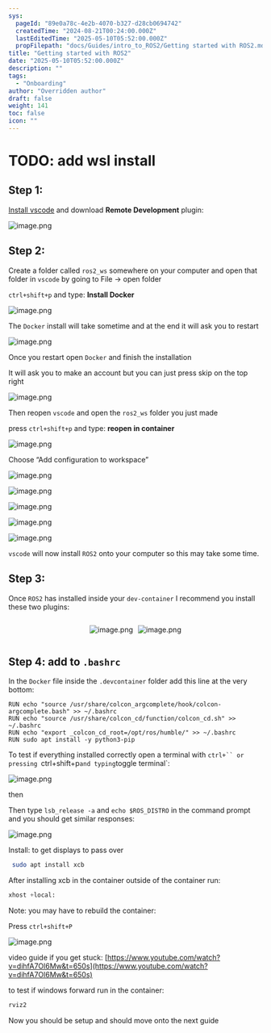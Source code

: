 ```yaml
---
sys:
  pageId: "89e0a78c-4e2b-4070-b327-d28cb0694742"
  createdTime: "2024-08-21T00:24:00.000Z"
  lastEditedTime: "2025-05-10T05:52:00.000Z"
  propFilepath: "docs/Guides/intro_to_ROS2/Getting started with ROS2.md"
title: "Getting started with ROS2"
date: "2025-05-10T05:52:00.000Z"
description: ""
tags:
  - "Onboarding"
author: "Overridden author"
draft: false
weight: 141
toc: false
icon: ""
---
```


# TODO: add wsl install

## Step 1:

[Install vscode](https://code.visualstudio.com/download) and download **Remote Development** plugin:

![image.png](https://prod-files-secure.s3.us-west-2.amazonaws.com/d518164a-d88e-44d1-a4ee-3adb3bd8bce0/efb52993-1881-4a40-b95e-6f020334f022/image.png?X-Amz-Algorithm=AWS4-HMAC-SHA256&X-Amz-Content-Sha256=UNSIGNED-PAYLOAD&X-Amz-Credential=ASIAZI2LB466TPVON6DL%2F20250703%2Fus-west-2%2Fs3%2Faws4_request&X-Amz-Date=20250703T034513Z&X-Amz-Expires=3600&X-Amz-Security-Token=IQoJb3JpZ2luX2VjEAMaCXVzLXdlc3QtMiJHMEUCIQD9tox2dOtly3ZfG6sUzHLrSj8MqhBCFyiX2T6%2BW77AOgIgGT%2BXbzhgEfjOhY3v1RtyQR4yNY0EWyHUdyI9dQ0ZFu4qiAQI%2FP%2F%2F%2F%2F%2F%2F%2F%2F%2F%2FARAAGgw2Mzc0MjMxODM4MDUiDB4gROPuoqLJsWLFxSrcA0mmFRnRXWekeBnf3ffmsrgfzvnmSUBkR3rPRrU5oaqIYd%2Bl%2F9CNUlicGM6PacyFS4uTqt67Och3qpuO514FzjinnW8Jiqn%2BGq%2Bo4SAYfQhQm788wWTjDbAoy9bopmBR%2FNstTFjbd4%2BM5B6FzdowEgRbSUPxkyK%2FLfaIw3cVD5QJzuGF3Xi8EBq2qkYAOvCd49WCv%2BqEVYc4BIE4PApi9IDPeZrOr1TN6YLcMbdTRUk9Bm8luTQbC2neW58K0GoCOmmsQl4Il%2FQMduRGNL%2BxQtBSlCRMFHWlNExs0k0AOL4PDUfcHUwbU8Cpg3Dqk2EV0dgT1%2Bj%2FcTPnoc2tSIiKGW1igIlvDbudPsvn8il67bTjfGb%2BsvCwEbhUAVaeTHe%2F0KCP0PuQLpQ3deKLYhB3ZjPY8A5ae4SOEEk1JzRqdWABYcu0Osxd2dnEry%2F5ROXAEyYC6kiByle8F0BveSwTamuTLq1rDG70%2Far0IZ1eUf3%2BXDkOSxJev71rLYMgEDrrFlXsCFyJ2qF03j0NQyo0G9r%2BHQbQTIOzHDR9umrU4J3FVb6aQBhg6Rz4pbJY5ZZbMzVq%2BU2LtwePs2nG0th3IxQ9etDRCTkk6cazQcuVwk%2BYDG1f6SsiBfJCuHQWMOnbl8MGOqUBJW%2BcNAEOEAOh%2Fcn8bxYyTLNUQ6%2BCTSOlBpTOLfztainQ3dawYbUX4zo5yk54dZAcMuireBoTW9o40Lbo5CAo%2FFMpAuApxZrfzNm706K6Vlgp5vWOFuDEd0TdsXMqZ5Xtr1NvefqyEACtUleo1r21wEwqSb1cGf5DBZIDcPMN3z6M4U%2BucnF%2BewDy1bcrT0dVpGyTHZRtRE2ZJBeg8%2BfSbjztxEgF&X-Amz-Signature=c9aa58310a3e5f1ef90222b5c02599955d630aa5465dd833958b3fc5088bafaf&X-Amz-SignedHeaders=host&x-amz-checksum-mode=ENABLED&x-id=GetObject)

## Step 2:

Create a folder called `ros2_ws` somewhere on your computer and open that folder in `vscode` by going to File → open folder 

`ctrl+shift+p` and type: **Install Docker**

![image.png](https://prod-files-secure.s3.us-west-2.amazonaws.com/d518164a-d88e-44d1-a4ee-3adb3bd8bce0/2269dc0e-1cd5-47ff-bceb-c04ad9b2eab0/image.png?X-Amz-Algorithm=AWS4-HMAC-SHA256&X-Amz-Content-Sha256=UNSIGNED-PAYLOAD&X-Amz-Credential=ASIAZI2LB466TPVON6DL%2F20250703%2Fus-west-2%2Fs3%2Faws4_request&X-Amz-Date=20250703T034513Z&X-Amz-Expires=3600&X-Amz-Security-Token=IQoJb3JpZ2luX2VjEAMaCXVzLXdlc3QtMiJHMEUCIQD9tox2dOtly3ZfG6sUzHLrSj8MqhBCFyiX2T6%2BW77AOgIgGT%2BXbzhgEfjOhY3v1RtyQR4yNY0EWyHUdyI9dQ0ZFu4qiAQI%2FP%2F%2F%2F%2F%2F%2F%2F%2F%2F%2FARAAGgw2Mzc0MjMxODM4MDUiDB4gROPuoqLJsWLFxSrcA0mmFRnRXWekeBnf3ffmsrgfzvnmSUBkR3rPRrU5oaqIYd%2Bl%2F9CNUlicGM6PacyFS4uTqt67Och3qpuO514FzjinnW8Jiqn%2BGq%2Bo4SAYfQhQm788wWTjDbAoy9bopmBR%2FNstTFjbd4%2BM5B6FzdowEgRbSUPxkyK%2FLfaIw3cVD5QJzuGF3Xi8EBq2qkYAOvCd49WCv%2BqEVYc4BIE4PApi9IDPeZrOr1TN6YLcMbdTRUk9Bm8luTQbC2neW58K0GoCOmmsQl4Il%2FQMduRGNL%2BxQtBSlCRMFHWlNExs0k0AOL4PDUfcHUwbU8Cpg3Dqk2EV0dgT1%2Bj%2FcTPnoc2tSIiKGW1igIlvDbudPsvn8il67bTjfGb%2BsvCwEbhUAVaeTHe%2F0KCP0PuQLpQ3deKLYhB3ZjPY8A5ae4SOEEk1JzRqdWABYcu0Osxd2dnEry%2F5ROXAEyYC6kiByle8F0BveSwTamuTLq1rDG70%2Far0IZ1eUf3%2BXDkOSxJev71rLYMgEDrrFlXsCFyJ2qF03j0NQyo0G9r%2BHQbQTIOzHDR9umrU4J3FVb6aQBhg6Rz4pbJY5ZZbMzVq%2BU2LtwePs2nG0th3IxQ9etDRCTkk6cazQcuVwk%2BYDG1f6SsiBfJCuHQWMOnbl8MGOqUBJW%2BcNAEOEAOh%2Fcn8bxYyTLNUQ6%2BCTSOlBpTOLfztainQ3dawYbUX4zo5yk54dZAcMuireBoTW9o40Lbo5CAo%2FFMpAuApxZrfzNm706K6Vlgp5vWOFuDEd0TdsXMqZ5Xtr1NvefqyEACtUleo1r21wEwqSb1cGf5DBZIDcPMN3z6M4U%2BucnF%2BewDy1bcrT0dVpGyTHZRtRE2ZJBeg8%2BfSbjztxEgF&X-Amz-Signature=f187b53307bd7524b74a8ae81e5a8530b337b4aa2a089b5b8f87ab96abd4b054&X-Amz-SignedHeaders=host&x-amz-checksum-mode=ENABLED&x-id=GetObject)

The `Docker` install will take sometime and at the end it will ask you to restart

![image.png](https://prod-files-secure.s3.us-west-2.amazonaws.com/d518164a-d88e-44d1-a4ee-3adb3bd8bce0/ed233f78-be33-4b1f-b89c-9c346c0e961e/image.png?X-Amz-Algorithm=AWS4-HMAC-SHA256&X-Amz-Content-Sha256=UNSIGNED-PAYLOAD&X-Amz-Credential=ASIAZI2LB466TPVON6DL%2F20250703%2Fus-west-2%2Fs3%2Faws4_request&X-Amz-Date=20250703T034513Z&X-Amz-Expires=3600&X-Amz-Security-Token=IQoJb3JpZ2luX2VjEAMaCXVzLXdlc3QtMiJHMEUCIQD9tox2dOtly3ZfG6sUzHLrSj8MqhBCFyiX2T6%2BW77AOgIgGT%2BXbzhgEfjOhY3v1RtyQR4yNY0EWyHUdyI9dQ0ZFu4qiAQI%2FP%2F%2F%2F%2F%2F%2F%2F%2F%2F%2FARAAGgw2Mzc0MjMxODM4MDUiDB4gROPuoqLJsWLFxSrcA0mmFRnRXWekeBnf3ffmsrgfzvnmSUBkR3rPRrU5oaqIYd%2Bl%2F9CNUlicGM6PacyFS4uTqt67Och3qpuO514FzjinnW8Jiqn%2BGq%2Bo4SAYfQhQm788wWTjDbAoy9bopmBR%2FNstTFjbd4%2BM5B6FzdowEgRbSUPxkyK%2FLfaIw3cVD5QJzuGF3Xi8EBq2qkYAOvCd49WCv%2BqEVYc4BIE4PApi9IDPeZrOr1TN6YLcMbdTRUk9Bm8luTQbC2neW58K0GoCOmmsQl4Il%2FQMduRGNL%2BxQtBSlCRMFHWlNExs0k0AOL4PDUfcHUwbU8Cpg3Dqk2EV0dgT1%2Bj%2FcTPnoc2tSIiKGW1igIlvDbudPsvn8il67bTjfGb%2BsvCwEbhUAVaeTHe%2F0KCP0PuQLpQ3deKLYhB3ZjPY8A5ae4SOEEk1JzRqdWABYcu0Osxd2dnEry%2F5ROXAEyYC6kiByle8F0BveSwTamuTLq1rDG70%2Far0IZ1eUf3%2BXDkOSxJev71rLYMgEDrrFlXsCFyJ2qF03j0NQyo0G9r%2BHQbQTIOzHDR9umrU4J3FVb6aQBhg6Rz4pbJY5ZZbMzVq%2BU2LtwePs2nG0th3IxQ9etDRCTkk6cazQcuVwk%2BYDG1f6SsiBfJCuHQWMOnbl8MGOqUBJW%2BcNAEOEAOh%2Fcn8bxYyTLNUQ6%2BCTSOlBpTOLfztainQ3dawYbUX4zo5yk54dZAcMuireBoTW9o40Lbo5CAo%2FFMpAuApxZrfzNm706K6Vlgp5vWOFuDEd0TdsXMqZ5Xtr1NvefqyEACtUleo1r21wEwqSb1cGf5DBZIDcPMN3z6M4U%2BucnF%2BewDy1bcrT0dVpGyTHZRtRE2ZJBeg8%2BfSbjztxEgF&X-Amz-Signature=2fb15acd5e09fafb6c587192ff2162ad514e011db34fbf7dbd348d18d9e0fbef&X-Amz-SignedHeaders=host&x-amz-checksum-mode=ENABLED&x-id=GetObject)

Once you restart open `Docker` and finish the installation

It will ask you to make an account but you can just press skip on the top right

![image.png](https://prod-files-secure.s3.us-west-2.amazonaws.com/d518164a-d88e-44d1-a4ee-3adb3bd8bce0/21010ad9-1659-4fd9-9f59-9932a09b2a3d/image.png?X-Amz-Algorithm=AWS4-HMAC-SHA256&X-Amz-Content-Sha256=UNSIGNED-PAYLOAD&X-Amz-Credential=ASIAZI2LB466TPVON6DL%2F20250703%2Fus-west-2%2Fs3%2Faws4_request&X-Amz-Date=20250703T034513Z&X-Amz-Expires=3600&X-Amz-Security-Token=IQoJb3JpZ2luX2VjEAMaCXVzLXdlc3QtMiJHMEUCIQD9tox2dOtly3ZfG6sUzHLrSj8MqhBCFyiX2T6%2BW77AOgIgGT%2BXbzhgEfjOhY3v1RtyQR4yNY0EWyHUdyI9dQ0ZFu4qiAQI%2FP%2F%2F%2F%2F%2F%2F%2F%2F%2F%2FARAAGgw2Mzc0MjMxODM4MDUiDB4gROPuoqLJsWLFxSrcA0mmFRnRXWekeBnf3ffmsrgfzvnmSUBkR3rPRrU5oaqIYd%2Bl%2F9CNUlicGM6PacyFS4uTqt67Och3qpuO514FzjinnW8Jiqn%2BGq%2Bo4SAYfQhQm788wWTjDbAoy9bopmBR%2FNstTFjbd4%2BM5B6FzdowEgRbSUPxkyK%2FLfaIw3cVD5QJzuGF3Xi8EBq2qkYAOvCd49WCv%2BqEVYc4BIE4PApi9IDPeZrOr1TN6YLcMbdTRUk9Bm8luTQbC2neW58K0GoCOmmsQl4Il%2FQMduRGNL%2BxQtBSlCRMFHWlNExs0k0AOL4PDUfcHUwbU8Cpg3Dqk2EV0dgT1%2Bj%2FcTPnoc2tSIiKGW1igIlvDbudPsvn8il67bTjfGb%2BsvCwEbhUAVaeTHe%2F0KCP0PuQLpQ3deKLYhB3ZjPY8A5ae4SOEEk1JzRqdWABYcu0Osxd2dnEry%2F5ROXAEyYC6kiByle8F0BveSwTamuTLq1rDG70%2Far0IZ1eUf3%2BXDkOSxJev71rLYMgEDrrFlXsCFyJ2qF03j0NQyo0G9r%2BHQbQTIOzHDR9umrU4J3FVb6aQBhg6Rz4pbJY5ZZbMzVq%2BU2LtwePs2nG0th3IxQ9etDRCTkk6cazQcuVwk%2BYDG1f6SsiBfJCuHQWMOnbl8MGOqUBJW%2BcNAEOEAOh%2Fcn8bxYyTLNUQ6%2BCTSOlBpTOLfztainQ3dawYbUX4zo5yk54dZAcMuireBoTW9o40Lbo5CAo%2FFMpAuApxZrfzNm706K6Vlgp5vWOFuDEd0TdsXMqZ5Xtr1NvefqyEACtUleo1r21wEwqSb1cGf5DBZIDcPMN3z6M4U%2BucnF%2BewDy1bcrT0dVpGyTHZRtRE2ZJBeg8%2BfSbjztxEgF&X-Amz-Signature=03ccc731069912a4ef957195c4e99f868d1fccd72192edd2124cb7b0182aeeb7&X-Amz-SignedHeaders=host&x-amz-checksum-mode=ENABLED&x-id=GetObject)

Then reopen `vscode` and open the `ros2_ws` folder you just made

press `ctrl+shift+p` and type: **reopen in container**

![image.png](https://prod-files-secure.s3.us-west-2.amazonaws.com/d518164a-d88e-44d1-a4ee-3adb3bd8bce0/4e93b8c2-41ad-488c-8095-c74205196118/image.png?X-Amz-Algorithm=AWS4-HMAC-SHA256&X-Amz-Content-Sha256=UNSIGNED-PAYLOAD&X-Amz-Credential=ASIAZI2LB466TPVON6DL%2F20250703%2Fus-west-2%2Fs3%2Faws4_request&X-Amz-Date=20250703T034513Z&X-Amz-Expires=3600&X-Amz-Security-Token=IQoJb3JpZ2luX2VjEAMaCXVzLXdlc3QtMiJHMEUCIQD9tox2dOtly3ZfG6sUzHLrSj8MqhBCFyiX2T6%2BW77AOgIgGT%2BXbzhgEfjOhY3v1RtyQR4yNY0EWyHUdyI9dQ0ZFu4qiAQI%2FP%2F%2F%2F%2F%2F%2F%2F%2F%2F%2FARAAGgw2Mzc0MjMxODM4MDUiDB4gROPuoqLJsWLFxSrcA0mmFRnRXWekeBnf3ffmsrgfzvnmSUBkR3rPRrU5oaqIYd%2Bl%2F9CNUlicGM6PacyFS4uTqt67Och3qpuO514FzjinnW8Jiqn%2BGq%2Bo4SAYfQhQm788wWTjDbAoy9bopmBR%2FNstTFjbd4%2BM5B6FzdowEgRbSUPxkyK%2FLfaIw3cVD5QJzuGF3Xi8EBq2qkYAOvCd49WCv%2BqEVYc4BIE4PApi9IDPeZrOr1TN6YLcMbdTRUk9Bm8luTQbC2neW58K0GoCOmmsQl4Il%2FQMduRGNL%2BxQtBSlCRMFHWlNExs0k0AOL4PDUfcHUwbU8Cpg3Dqk2EV0dgT1%2Bj%2FcTPnoc2tSIiKGW1igIlvDbudPsvn8il67bTjfGb%2BsvCwEbhUAVaeTHe%2F0KCP0PuQLpQ3deKLYhB3ZjPY8A5ae4SOEEk1JzRqdWABYcu0Osxd2dnEry%2F5ROXAEyYC6kiByle8F0BveSwTamuTLq1rDG70%2Far0IZ1eUf3%2BXDkOSxJev71rLYMgEDrrFlXsCFyJ2qF03j0NQyo0G9r%2BHQbQTIOzHDR9umrU4J3FVb6aQBhg6Rz4pbJY5ZZbMzVq%2BU2LtwePs2nG0th3IxQ9etDRCTkk6cazQcuVwk%2BYDG1f6SsiBfJCuHQWMOnbl8MGOqUBJW%2BcNAEOEAOh%2Fcn8bxYyTLNUQ6%2BCTSOlBpTOLfztainQ3dawYbUX4zo5yk54dZAcMuireBoTW9o40Lbo5CAo%2FFMpAuApxZrfzNm706K6Vlgp5vWOFuDEd0TdsXMqZ5Xtr1NvefqyEACtUleo1r21wEwqSb1cGf5DBZIDcPMN3z6M4U%2BucnF%2BewDy1bcrT0dVpGyTHZRtRE2ZJBeg8%2BfSbjztxEgF&X-Amz-Signature=5cbadeb95a65463f60e4bcac649abfa22f307ae8e11e605bfd2716a7f77f407c&X-Amz-SignedHeaders=host&x-amz-checksum-mode=ENABLED&x-id=GetObject)

Choose “Add configuration to workspace”

![image.png](https://prod-files-secure.s3.us-west-2.amazonaws.com/d518164a-d88e-44d1-a4ee-3adb3bd8bce0/9560b282-5060-4989-ba37-97e7b2c22476/image.png?X-Amz-Algorithm=AWS4-HMAC-SHA256&X-Amz-Content-Sha256=UNSIGNED-PAYLOAD&X-Amz-Credential=ASIAZI2LB466TPVON6DL%2F20250703%2Fus-west-2%2Fs3%2Faws4_request&X-Amz-Date=20250703T034513Z&X-Amz-Expires=3600&X-Amz-Security-Token=IQoJb3JpZ2luX2VjEAMaCXVzLXdlc3QtMiJHMEUCIQD9tox2dOtly3ZfG6sUzHLrSj8MqhBCFyiX2T6%2BW77AOgIgGT%2BXbzhgEfjOhY3v1RtyQR4yNY0EWyHUdyI9dQ0ZFu4qiAQI%2FP%2F%2F%2F%2F%2F%2F%2F%2F%2F%2FARAAGgw2Mzc0MjMxODM4MDUiDB4gROPuoqLJsWLFxSrcA0mmFRnRXWekeBnf3ffmsrgfzvnmSUBkR3rPRrU5oaqIYd%2Bl%2F9CNUlicGM6PacyFS4uTqt67Och3qpuO514FzjinnW8Jiqn%2BGq%2Bo4SAYfQhQm788wWTjDbAoy9bopmBR%2FNstTFjbd4%2BM5B6FzdowEgRbSUPxkyK%2FLfaIw3cVD5QJzuGF3Xi8EBq2qkYAOvCd49WCv%2BqEVYc4BIE4PApi9IDPeZrOr1TN6YLcMbdTRUk9Bm8luTQbC2neW58K0GoCOmmsQl4Il%2FQMduRGNL%2BxQtBSlCRMFHWlNExs0k0AOL4PDUfcHUwbU8Cpg3Dqk2EV0dgT1%2Bj%2FcTPnoc2tSIiKGW1igIlvDbudPsvn8il67bTjfGb%2BsvCwEbhUAVaeTHe%2F0KCP0PuQLpQ3deKLYhB3ZjPY8A5ae4SOEEk1JzRqdWABYcu0Osxd2dnEry%2F5ROXAEyYC6kiByle8F0BveSwTamuTLq1rDG70%2Far0IZ1eUf3%2BXDkOSxJev71rLYMgEDrrFlXsCFyJ2qF03j0NQyo0G9r%2BHQbQTIOzHDR9umrU4J3FVb6aQBhg6Rz4pbJY5ZZbMzVq%2BU2LtwePs2nG0th3IxQ9etDRCTkk6cazQcuVwk%2BYDG1f6SsiBfJCuHQWMOnbl8MGOqUBJW%2BcNAEOEAOh%2Fcn8bxYyTLNUQ6%2BCTSOlBpTOLfztainQ3dawYbUX4zo5yk54dZAcMuireBoTW9o40Lbo5CAo%2FFMpAuApxZrfzNm706K6Vlgp5vWOFuDEd0TdsXMqZ5Xtr1NvefqyEACtUleo1r21wEwqSb1cGf5DBZIDcPMN3z6M4U%2BucnF%2BewDy1bcrT0dVpGyTHZRtRE2ZJBeg8%2BfSbjztxEgF&X-Amz-Signature=7fc43389eca0c66143b66eeb9976d968ca65bebbf48c5bca0237b866b5b40a97&X-Amz-SignedHeaders=host&x-amz-checksum-mode=ENABLED&x-id=GetObject)

![image.png](https://prod-files-secure.s3.us-west-2.amazonaws.com/d518164a-d88e-44d1-a4ee-3adb3bd8bce0/2ee63f81-886b-48e8-a553-dc6e5eac99e4/image.png?X-Amz-Algorithm=AWS4-HMAC-SHA256&X-Amz-Content-Sha256=UNSIGNED-PAYLOAD&X-Amz-Credential=ASIAZI2LB466TPVON6DL%2F20250703%2Fus-west-2%2Fs3%2Faws4_request&X-Amz-Date=20250703T034513Z&X-Amz-Expires=3600&X-Amz-Security-Token=IQoJb3JpZ2luX2VjEAMaCXVzLXdlc3QtMiJHMEUCIQD9tox2dOtly3ZfG6sUzHLrSj8MqhBCFyiX2T6%2BW77AOgIgGT%2BXbzhgEfjOhY3v1RtyQR4yNY0EWyHUdyI9dQ0ZFu4qiAQI%2FP%2F%2F%2F%2F%2F%2F%2F%2F%2F%2FARAAGgw2Mzc0MjMxODM4MDUiDB4gROPuoqLJsWLFxSrcA0mmFRnRXWekeBnf3ffmsrgfzvnmSUBkR3rPRrU5oaqIYd%2Bl%2F9CNUlicGM6PacyFS4uTqt67Och3qpuO514FzjinnW8Jiqn%2BGq%2Bo4SAYfQhQm788wWTjDbAoy9bopmBR%2FNstTFjbd4%2BM5B6FzdowEgRbSUPxkyK%2FLfaIw3cVD5QJzuGF3Xi8EBq2qkYAOvCd49WCv%2BqEVYc4BIE4PApi9IDPeZrOr1TN6YLcMbdTRUk9Bm8luTQbC2neW58K0GoCOmmsQl4Il%2FQMduRGNL%2BxQtBSlCRMFHWlNExs0k0AOL4PDUfcHUwbU8Cpg3Dqk2EV0dgT1%2Bj%2FcTPnoc2tSIiKGW1igIlvDbudPsvn8il67bTjfGb%2BsvCwEbhUAVaeTHe%2F0KCP0PuQLpQ3deKLYhB3ZjPY8A5ae4SOEEk1JzRqdWABYcu0Osxd2dnEry%2F5ROXAEyYC6kiByle8F0BveSwTamuTLq1rDG70%2Far0IZ1eUf3%2BXDkOSxJev71rLYMgEDrrFlXsCFyJ2qF03j0NQyo0G9r%2BHQbQTIOzHDR9umrU4J3FVb6aQBhg6Rz4pbJY5ZZbMzVq%2BU2LtwePs2nG0th3IxQ9etDRCTkk6cazQcuVwk%2BYDG1f6SsiBfJCuHQWMOnbl8MGOqUBJW%2BcNAEOEAOh%2Fcn8bxYyTLNUQ6%2BCTSOlBpTOLfztainQ3dawYbUX4zo5yk54dZAcMuireBoTW9o40Lbo5CAo%2FFMpAuApxZrfzNm706K6Vlgp5vWOFuDEd0TdsXMqZ5Xtr1NvefqyEACtUleo1r21wEwqSb1cGf5DBZIDcPMN3z6M4U%2BucnF%2BewDy1bcrT0dVpGyTHZRtRE2ZJBeg8%2BfSbjztxEgF&X-Amz-Signature=16e7121eef8269baa89ee28661a20eb41431c50eda9eac30072770cd7877290d&X-Amz-SignedHeaders=host&x-amz-checksum-mode=ENABLED&x-id=GetObject)

![image.png](https://prod-files-secure.s3.us-west-2.amazonaws.com/d518164a-d88e-44d1-a4ee-3adb3bd8bce0/ae1580b2-b048-407e-aed9-b584224a7a04/image.png?X-Amz-Algorithm=AWS4-HMAC-SHA256&X-Amz-Content-Sha256=UNSIGNED-PAYLOAD&X-Amz-Credential=ASIAZI2LB466TPVON6DL%2F20250703%2Fus-west-2%2Fs3%2Faws4_request&X-Amz-Date=20250703T034513Z&X-Amz-Expires=3600&X-Amz-Security-Token=IQoJb3JpZ2luX2VjEAMaCXVzLXdlc3QtMiJHMEUCIQD9tox2dOtly3ZfG6sUzHLrSj8MqhBCFyiX2T6%2BW77AOgIgGT%2BXbzhgEfjOhY3v1RtyQR4yNY0EWyHUdyI9dQ0ZFu4qiAQI%2FP%2F%2F%2F%2F%2F%2F%2F%2F%2F%2FARAAGgw2Mzc0MjMxODM4MDUiDB4gROPuoqLJsWLFxSrcA0mmFRnRXWekeBnf3ffmsrgfzvnmSUBkR3rPRrU5oaqIYd%2Bl%2F9CNUlicGM6PacyFS4uTqt67Och3qpuO514FzjinnW8Jiqn%2BGq%2Bo4SAYfQhQm788wWTjDbAoy9bopmBR%2FNstTFjbd4%2BM5B6FzdowEgRbSUPxkyK%2FLfaIw3cVD5QJzuGF3Xi8EBq2qkYAOvCd49WCv%2BqEVYc4BIE4PApi9IDPeZrOr1TN6YLcMbdTRUk9Bm8luTQbC2neW58K0GoCOmmsQl4Il%2FQMduRGNL%2BxQtBSlCRMFHWlNExs0k0AOL4PDUfcHUwbU8Cpg3Dqk2EV0dgT1%2Bj%2FcTPnoc2tSIiKGW1igIlvDbudPsvn8il67bTjfGb%2BsvCwEbhUAVaeTHe%2F0KCP0PuQLpQ3deKLYhB3ZjPY8A5ae4SOEEk1JzRqdWABYcu0Osxd2dnEry%2F5ROXAEyYC6kiByle8F0BveSwTamuTLq1rDG70%2Far0IZ1eUf3%2BXDkOSxJev71rLYMgEDrrFlXsCFyJ2qF03j0NQyo0G9r%2BHQbQTIOzHDR9umrU4J3FVb6aQBhg6Rz4pbJY5ZZbMzVq%2BU2LtwePs2nG0th3IxQ9etDRCTkk6cazQcuVwk%2BYDG1f6SsiBfJCuHQWMOnbl8MGOqUBJW%2BcNAEOEAOh%2Fcn8bxYyTLNUQ6%2BCTSOlBpTOLfztainQ3dawYbUX4zo5yk54dZAcMuireBoTW9o40Lbo5CAo%2FFMpAuApxZrfzNm706K6Vlgp5vWOFuDEd0TdsXMqZ5Xtr1NvefqyEACtUleo1r21wEwqSb1cGf5DBZIDcPMN3z6M4U%2BucnF%2BewDy1bcrT0dVpGyTHZRtRE2ZJBeg8%2BfSbjztxEgF&X-Amz-Signature=3bdd3c14ef7def782e31ed507668fb62b56f2233c8f184f7d2912b5f60a370b9&X-Amz-SignedHeaders=host&x-amz-checksum-mode=ENABLED&x-id=GetObject)

![image.png](https://prod-files-secure.s3.us-west-2.amazonaws.com/d518164a-d88e-44d1-a4ee-3adb3bd8bce0/53255b28-f75e-430f-b9e3-c0ac8577e42b/image.png?X-Amz-Algorithm=AWS4-HMAC-SHA256&X-Amz-Content-Sha256=UNSIGNED-PAYLOAD&X-Amz-Credential=ASIAZI2LB466TPVON6DL%2F20250703%2Fus-west-2%2Fs3%2Faws4_request&X-Amz-Date=20250703T034513Z&X-Amz-Expires=3600&X-Amz-Security-Token=IQoJb3JpZ2luX2VjEAMaCXVzLXdlc3QtMiJHMEUCIQD9tox2dOtly3ZfG6sUzHLrSj8MqhBCFyiX2T6%2BW77AOgIgGT%2BXbzhgEfjOhY3v1RtyQR4yNY0EWyHUdyI9dQ0ZFu4qiAQI%2FP%2F%2F%2F%2F%2F%2F%2F%2F%2F%2FARAAGgw2Mzc0MjMxODM4MDUiDB4gROPuoqLJsWLFxSrcA0mmFRnRXWekeBnf3ffmsrgfzvnmSUBkR3rPRrU5oaqIYd%2Bl%2F9CNUlicGM6PacyFS4uTqt67Och3qpuO514FzjinnW8Jiqn%2BGq%2Bo4SAYfQhQm788wWTjDbAoy9bopmBR%2FNstTFjbd4%2BM5B6FzdowEgRbSUPxkyK%2FLfaIw3cVD5QJzuGF3Xi8EBq2qkYAOvCd49WCv%2BqEVYc4BIE4PApi9IDPeZrOr1TN6YLcMbdTRUk9Bm8luTQbC2neW58K0GoCOmmsQl4Il%2FQMduRGNL%2BxQtBSlCRMFHWlNExs0k0AOL4PDUfcHUwbU8Cpg3Dqk2EV0dgT1%2Bj%2FcTPnoc2tSIiKGW1igIlvDbudPsvn8il67bTjfGb%2BsvCwEbhUAVaeTHe%2F0KCP0PuQLpQ3deKLYhB3ZjPY8A5ae4SOEEk1JzRqdWABYcu0Osxd2dnEry%2F5ROXAEyYC6kiByle8F0BveSwTamuTLq1rDG70%2Far0IZ1eUf3%2BXDkOSxJev71rLYMgEDrrFlXsCFyJ2qF03j0NQyo0G9r%2BHQbQTIOzHDR9umrU4J3FVb6aQBhg6Rz4pbJY5ZZbMzVq%2BU2LtwePs2nG0th3IxQ9etDRCTkk6cazQcuVwk%2BYDG1f6SsiBfJCuHQWMOnbl8MGOqUBJW%2BcNAEOEAOh%2Fcn8bxYyTLNUQ6%2BCTSOlBpTOLfztainQ3dawYbUX4zo5yk54dZAcMuireBoTW9o40Lbo5CAo%2FFMpAuApxZrfzNm706K6Vlgp5vWOFuDEd0TdsXMqZ5Xtr1NvefqyEACtUleo1r21wEwqSb1cGf5DBZIDcPMN3z6M4U%2BucnF%2BewDy1bcrT0dVpGyTHZRtRE2ZJBeg8%2BfSbjztxEgF&X-Amz-Signature=f7d4791d427ce094dc70b12c1238318024a25f830561ac27a7a1016cb9e1f635&X-Amz-SignedHeaders=host&x-amz-checksum-mode=ENABLED&x-id=GetObject)

![image.png](https://prod-files-secure.s3.us-west-2.amazonaws.com/d518164a-d88e-44d1-a4ee-3adb3bd8bce0/7c562767-5af9-4ffb-97d1-327bcdf4ee00/image.png?X-Amz-Algorithm=AWS4-HMAC-SHA256&X-Amz-Content-Sha256=UNSIGNED-PAYLOAD&X-Amz-Credential=ASIAZI2LB466TPVON6DL%2F20250703%2Fus-west-2%2Fs3%2Faws4_request&X-Amz-Date=20250703T034513Z&X-Amz-Expires=3600&X-Amz-Security-Token=IQoJb3JpZ2luX2VjEAMaCXVzLXdlc3QtMiJHMEUCIQD9tox2dOtly3ZfG6sUzHLrSj8MqhBCFyiX2T6%2BW77AOgIgGT%2BXbzhgEfjOhY3v1RtyQR4yNY0EWyHUdyI9dQ0ZFu4qiAQI%2FP%2F%2F%2F%2F%2F%2F%2F%2F%2F%2FARAAGgw2Mzc0MjMxODM4MDUiDB4gROPuoqLJsWLFxSrcA0mmFRnRXWekeBnf3ffmsrgfzvnmSUBkR3rPRrU5oaqIYd%2Bl%2F9CNUlicGM6PacyFS4uTqt67Och3qpuO514FzjinnW8Jiqn%2BGq%2Bo4SAYfQhQm788wWTjDbAoy9bopmBR%2FNstTFjbd4%2BM5B6FzdowEgRbSUPxkyK%2FLfaIw3cVD5QJzuGF3Xi8EBq2qkYAOvCd49WCv%2BqEVYc4BIE4PApi9IDPeZrOr1TN6YLcMbdTRUk9Bm8luTQbC2neW58K0GoCOmmsQl4Il%2FQMduRGNL%2BxQtBSlCRMFHWlNExs0k0AOL4PDUfcHUwbU8Cpg3Dqk2EV0dgT1%2Bj%2FcTPnoc2tSIiKGW1igIlvDbudPsvn8il67bTjfGb%2BsvCwEbhUAVaeTHe%2F0KCP0PuQLpQ3deKLYhB3ZjPY8A5ae4SOEEk1JzRqdWABYcu0Osxd2dnEry%2F5ROXAEyYC6kiByle8F0BveSwTamuTLq1rDG70%2Far0IZ1eUf3%2BXDkOSxJev71rLYMgEDrrFlXsCFyJ2qF03j0NQyo0G9r%2BHQbQTIOzHDR9umrU4J3FVb6aQBhg6Rz4pbJY5ZZbMzVq%2BU2LtwePs2nG0th3IxQ9etDRCTkk6cazQcuVwk%2BYDG1f6SsiBfJCuHQWMOnbl8MGOqUBJW%2BcNAEOEAOh%2Fcn8bxYyTLNUQ6%2BCTSOlBpTOLfztainQ3dawYbUX4zo5yk54dZAcMuireBoTW9o40Lbo5CAo%2FFMpAuApxZrfzNm706K6Vlgp5vWOFuDEd0TdsXMqZ5Xtr1NvefqyEACtUleo1r21wEwqSb1cGf5DBZIDcPMN3z6M4U%2BucnF%2BewDy1bcrT0dVpGyTHZRtRE2ZJBeg8%2BfSbjztxEgF&X-Amz-Signature=3b5a68a159392e119b739c5610c21ef20a4a97f321727fdec66c05fac3a3195e&X-Amz-SignedHeaders=host&x-amz-checksum-mode=ENABLED&x-id=GetObject)

`vscode` will now install `ROS2` onto your computer so this may take some time.

## Step 3:

Once `ROS2` has installed inside your `dev-container` I recommend you install these two plugins:

<div style="display: flex;flex-direction: row; column-gap:10px; max-width: 630px;justify-content: center;">
<div>

![image.png](https://prod-files-secure.s3.us-west-2.amazonaws.com/d518164a-d88e-44d1-a4ee-3adb3bd8bce0/3fc3d550-5a54-4ba1-ba6b-faa01cdb7369/image.png?X-Amz-Algorithm=AWS4-HMAC-SHA256&X-Amz-Content-Sha256=UNSIGNED-PAYLOAD&X-Amz-Credential=ASIAZI2LB466Z7BMRMRA%2F20250703%2Fus-west-2%2Fs3%2Faws4_request&X-Amz-Date=20250703T034518Z&X-Amz-Expires=3600&X-Amz-Security-Token=IQoJb3JpZ2luX2VjEAMaCXVzLXdlc3QtMiJHMEUCIQDLTKjT85mNdyHkliUQIyWks0Pk0do14c2Qut%2FkzmR1PgIgQqEeWG0uTJYkOxIe4j5km4tFDpCZjuDWnRPrJPUqgKoqiAQI%2FP%2F%2F%2F%2F%2F%2F%2F%2F%2F%2FARAAGgw2Mzc0MjMxODM4MDUiDI02N8DNvM83%2B9xfJircA2IWYg%2BEUV6pmanb885RRD%2Bcd%2FVLOD4N4ILrDbclkPnssznxX4fczE5w7t9nyiJfBxZigvXocpUJR9JD4c2wE2ztBDawISm3ZDc0EUa73z1PwsG5X8Gb9z4BxIhq%2FmVM%2BBQOnoDJjAJYcB0u18dpwHTSx7xe6y%2Bs2cSb6ZkMqsnMALYtBy4jBExDY7FeMKYINZZaMJiO7GNxRssqjoNeF43RQx2hzXtHbtkPXBb47ct625RpAmdnFDaE33yzwpjkh5mUAb7HRAMdAwcAhJ5bfCsoeCkKdwOGvLpVkWYoLAVHwJYgSg5%2BYL89Ko39uwS%2FofuSyr6ZFHFNNOhQwoypT0f3bwKQOlMCqsqibeymaaHZYvZj5QZ15CInoQ0%2BXI45Ky9KzTb1P%2B5iV0g1BAn5dLtC3t3M0nB%2B%2BU52d0AbGdno8y8KQjzkTXJFmG2PVENVcYx%2FY3G%2Fy5FQDH2ryXHdLM3TdIyxXUfl0ZGN7hBYjpwASXFpz7XA3NqLY19OObVlOhbT7rwlFjnQ4b4U0lEUhyCR1xJeE3j1KQDByDGFn6hlTGjVOKyDQWfQWxnhcCNlJPmTo06jqJfaSwthhl3ajGBjG%2BDpqtdA9dPEkv242%2BFt8VE23qJDduLs7kWdMPzal8MGOqUBS2q5cr8ckExYTyHRMLLQ90B7lmshtjLdVCBQS%2BqYbWyfCymtRgUmGfPaoZEKJuAQuiGWljdtBsGjua7T3dIhDk3YrTN98PtalLn1ovCIFnCeFdGNOmLAM%2FKwXdDxg1X5f28JPDjnQI4GTXvi1v9t%2FxYQpkzNsYGxfn7SrMHG20aPtINQhG6UflRRCofPwGKV1I7Y0vkcN1plDs2oV7l9Tj1J06dn&X-Amz-Signature=a10aaf6b62b11f6ff6f09b2d2a5b7bab85286d2a7b32af3f4f9003ae799d3f99&X-Amz-SignedHeaders=host&x-amz-checksum-mode=ENABLED&x-id=GetObject)

</div>
<div>

![image.png](https://prod-files-secure.s3.us-west-2.amazonaws.com/d518164a-d88e-44d1-a4ee-3adb3bd8bce0/d994cc66-13c2-4093-a5a3-f84cf4601a82/image.png?X-Amz-Algorithm=AWS4-HMAC-SHA256&X-Amz-Content-Sha256=UNSIGNED-PAYLOAD&X-Amz-Credential=ASIAZI2LB466XYKTESUK%2F20250703%2Fus-west-2%2Fs3%2Faws4_request&X-Amz-Date=20250703T034519Z&X-Amz-Expires=3600&X-Amz-Security-Token=IQoJb3JpZ2luX2VjEAMaCXVzLXdlc3QtMiJHMEUCIQC%2B29RuL15CY4x2x%2BnGu37xifr43mjLN58vqzar63OJ4wIgQXXTBWFBjxjtJi6Fl2j4wTC%2FAybOpgZOihSXYJ5dNMoqiAQI%2FP%2F%2F%2F%2F%2F%2F%2F%2F%2F%2FARAAGgw2Mzc0MjMxODM4MDUiDNG0IVx8vqtYqfzbTyrcA8LK2m%2FHyoPgnIViFxrGBCaqoiiETZQw0C6STIZe7xP7mMtsD9s82o3D17fsEVPrkNsLxPfbAt5SY5vaWky3%2FAJ5MmqYb3TRRxu995AnUOxlITRKS135a15dDRovqhT8wOa8MJOdtuxs8emSwUr9DfwyakIPIqrMfjK7aFhjaLxQrIbI0FEf1a9kFnODOuO1M6p%2F3KiG2%2F4jlBD1MMW7PtXjObIwxi6qVPiQ50HbK3e2jXhCIKL436P%2FFAx9KvnHnr0PSe1jO%2BfDti2e7TGaAcTVOwRofcgCoK7yggyAUD4fXRQl9JxX1HZjsg1M715f7ke1yhsBUIU0HiXjIBpKdpyfh%2B0%2BRF7pnrPHj9nIrxjoJBKafDtcD9tgMXM%2BLSHS3D1z4tvh9Lr4aymlglkp5KogGFy3a%2FyGQgvr2KKyxXMhcBuhKkFLw1EOOWfzi0nhxbNpN9U5fPzt8ca3HiJ1i%2Bjno8Da52RoSSf4XlrQp0iXmYo4F8zz91FaSWw1ERy46ogO0XgJNo7WV7%2FSGDT3PgCDTKwk81zRN%2B28v%2B6QYe%2FXG3bqJRv6l70a2Ff7gvC%2BDJ2VjIdaGPjPqzOeuyYuDKgLKncYiy9LHPNJ%2Bl5ltQ1DpUzwTUE1jZ9w3aEbMIfbl8MGOqUBxBZqy6BfzJ4veNAL%2Fggx7QwViC6yCf%2Fzpg1045U6JUC0wOcV9HlDFYvI17Tjt83ah1tEh3fTex%2F%2BuHFSrXrD7K1n0cX6mmUNPfoSG58NooIVs%2Bay5BskJXAC6sTuDnCBxf%2FC6c1A1PhP4P4BbqXcfEpC9oYtgTxAW%2FxdhPmXalz3SzvVHqkwgX%2BMWd%2BoehEIg2XX6a7pkXlRLS8W%2B7sVcBbTrETo&X-Amz-Signature=62f58c7da40fd05de2891ac128ffd8e9f5316e1bdca1d8cc9d9af55af385b494&X-Amz-SignedHeaders=host&x-amz-checksum-mode=ENABLED&x-id=GetObject)

</div>
</div>

## Step 4: add to `.bashrc`

In the `Docker` file inside the `.devcontainer` folder add this line at the very bottom: 

```docker
RUN echo "source /usr/share/colcon_argcomplete/hook/colcon-argcomplete.bash" >> ~/.bashrc
RUN echo "source /usr/share/colcon_cd/function/colcon_cd.sh" >> ~/.bashrc
RUN echo "export _colcon_cd_root=/opt/ros/humble/" >> ~/.bashrc
RUN sudo apt install -y python3-pip 
```

To test if everything installed correctly open a terminal with `ctrl+`` or pressing `ctrl+shift+p` and typing `toggle terminal`:

![image.png](https://prod-files-secure.s3.us-west-2.amazonaws.com/d518164a-d88e-44d1-a4ee-3adb3bd8bce0/6a4943d8-b04e-4c02-9a58-775f3384d1a5/image.png?X-Amz-Algorithm=AWS4-HMAC-SHA256&X-Amz-Content-Sha256=UNSIGNED-PAYLOAD&X-Amz-Credential=ASIAZI2LB466TPVON6DL%2F20250703%2Fus-west-2%2Fs3%2Faws4_request&X-Amz-Date=20250703T034513Z&X-Amz-Expires=3600&X-Amz-Security-Token=IQoJb3JpZ2luX2VjEAMaCXVzLXdlc3QtMiJHMEUCIQD9tox2dOtly3ZfG6sUzHLrSj8MqhBCFyiX2T6%2BW77AOgIgGT%2BXbzhgEfjOhY3v1RtyQR4yNY0EWyHUdyI9dQ0ZFu4qiAQI%2FP%2F%2F%2F%2F%2F%2F%2F%2F%2F%2FARAAGgw2Mzc0MjMxODM4MDUiDB4gROPuoqLJsWLFxSrcA0mmFRnRXWekeBnf3ffmsrgfzvnmSUBkR3rPRrU5oaqIYd%2Bl%2F9CNUlicGM6PacyFS4uTqt67Och3qpuO514FzjinnW8Jiqn%2BGq%2Bo4SAYfQhQm788wWTjDbAoy9bopmBR%2FNstTFjbd4%2BM5B6FzdowEgRbSUPxkyK%2FLfaIw3cVD5QJzuGF3Xi8EBq2qkYAOvCd49WCv%2BqEVYc4BIE4PApi9IDPeZrOr1TN6YLcMbdTRUk9Bm8luTQbC2neW58K0GoCOmmsQl4Il%2FQMduRGNL%2BxQtBSlCRMFHWlNExs0k0AOL4PDUfcHUwbU8Cpg3Dqk2EV0dgT1%2Bj%2FcTPnoc2tSIiKGW1igIlvDbudPsvn8il67bTjfGb%2BsvCwEbhUAVaeTHe%2F0KCP0PuQLpQ3deKLYhB3ZjPY8A5ae4SOEEk1JzRqdWABYcu0Osxd2dnEry%2F5ROXAEyYC6kiByle8F0BveSwTamuTLq1rDG70%2Far0IZ1eUf3%2BXDkOSxJev71rLYMgEDrrFlXsCFyJ2qF03j0NQyo0G9r%2BHQbQTIOzHDR9umrU4J3FVb6aQBhg6Rz4pbJY5ZZbMzVq%2BU2LtwePs2nG0th3IxQ9etDRCTkk6cazQcuVwk%2BYDG1f6SsiBfJCuHQWMOnbl8MGOqUBJW%2BcNAEOEAOh%2Fcn8bxYyTLNUQ6%2BCTSOlBpTOLfztainQ3dawYbUX4zo5yk54dZAcMuireBoTW9o40Lbo5CAo%2FFMpAuApxZrfzNm706K6Vlgp5vWOFuDEd0TdsXMqZ5Xtr1NvefqyEACtUleo1r21wEwqSb1cGf5DBZIDcPMN3z6M4U%2BucnF%2BewDy1bcrT0dVpGyTHZRtRE2ZJBeg8%2BfSbjztxEgF&X-Amz-Signature=5a7c2124eb9eecb62b218ca3c757f9207226bd66af18504d4e54910d69aa0012&X-Amz-SignedHeaders=host&x-amz-checksum-mode=ENABLED&x-id=GetObject)

then 

Then type `lsb_release -a` and `echo $ROS_DISTRO` in the command prompt and you should get similar responses:

![image.png](https://prod-files-secure.s3.us-west-2.amazonaws.com/d518164a-d88e-44d1-a4ee-3adb3bd8bce0/3e635dec-a805-4e85-8b9e-d000e5b71a4e/image.png?X-Amz-Algorithm=AWS4-HMAC-SHA256&X-Amz-Content-Sha256=UNSIGNED-PAYLOAD&X-Amz-Credential=ASIAZI2LB466TPVON6DL%2F20250703%2Fus-west-2%2Fs3%2Faws4_request&X-Amz-Date=20250703T034513Z&X-Amz-Expires=3600&X-Amz-Security-Token=IQoJb3JpZ2luX2VjEAMaCXVzLXdlc3QtMiJHMEUCIQD9tox2dOtly3ZfG6sUzHLrSj8MqhBCFyiX2T6%2BW77AOgIgGT%2BXbzhgEfjOhY3v1RtyQR4yNY0EWyHUdyI9dQ0ZFu4qiAQI%2FP%2F%2F%2F%2F%2F%2F%2F%2F%2F%2FARAAGgw2Mzc0MjMxODM4MDUiDB4gROPuoqLJsWLFxSrcA0mmFRnRXWekeBnf3ffmsrgfzvnmSUBkR3rPRrU5oaqIYd%2Bl%2F9CNUlicGM6PacyFS4uTqt67Och3qpuO514FzjinnW8Jiqn%2BGq%2Bo4SAYfQhQm788wWTjDbAoy9bopmBR%2FNstTFjbd4%2BM5B6FzdowEgRbSUPxkyK%2FLfaIw3cVD5QJzuGF3Xi8EBq2qkYAOvCd49WCv%2BqEVYc4BIE4PApi9IDPeZrOr1TN6YLcMbdTRUk9Bm8luTQbC2neW58K0GoCOmmsQl4Il%2FQMduRGNL%2BxQtBSlCRMFHWlNExs0k0AOL4PDUfcHUwbU8Cpg3Dqk2EV0dgT1%2Bj%2FcTPnoc2tSIiKGW1igIlvDbudPsvn8il67bTjfGb%2BsvCwEbhUAVaeTHe%2F0KCP0PuQLpQ3deKLYhB3ZjPY8A5ae4SOEEk1JzRqdWABYcu0Osxd2dnEry%2F5ROXAEyYC6kiByle8F0BveSwTamuTLq1rDG70%2Far0IZ1eUf3%2BXDkOSxJev71rLYMgEDrrFlXsCFyJ2qF03j0NQyo0G9r%2BHQbQTIOzHDR9umrU4J3FVb6aQBhg6Rz4pbJY5ZZbMzVq%2BU2LtwePs2nG0th3IxQ9etDRCTkk6cazQcuVwk%2BYDG1f6SsiBfJCuHQWMOnbl8MGOqUBJW%2BcNAEOEAOh%2Fcn8bxYyTLNUQ6%2BCTSOlBpTOLfztainQ3dawYbUX4zo5yk54dZAcMuireBoTW9o40Lbo5CAo%2FFMpAuApxZrfzNm706K6Vlgp5vWOFuDEd0TdsXMqZ5Xtr1NvefqyEACtUleo1r21wEwqSb1cGf5DBZIDcPMN3z6M4U%2BucnF%2BewDy1bcrT0dVpGyTHZRtRE2ZJBeg8%2BfSbjztxEgF&X-Amz-Signature=23329c87cca7f56d2de6d626dfbd11493b7727c53d31d5c943bf1cf7ec0c0512&X-Amz-SignedHeaders=host&x-amz-checksum-mode=ENABLED&x-id=GetObject)

Install:  to get displays to pass over

```bash
 sudo apt install xcb
```

After installing xcb in the container outside of the container run:

```python
xhost +local:
```

Note: you may have to rebuild the container:

Press `ctrl+shift+P`

![image.png](https://prod-files-secure.s3.us-west-2.amazonaws.com/d518164a-d88e-44d1-a4ee-3adb3bd8bce0/6c2be660-2618-4c38-9c26-53554f7a0b7b/image.png?X-Amz-Algorithm=AWS4-HMAC-SHA256&X-Amz-Content-Sha256=UNSIGNED-PAYLOAD&X-Amz-Credential=ASIAZI2LB466TPVON6DL%2F20250703%2Fus-west-2%2Fs3%2Faws4_request&X-Amz-Date=20250703T034513Z&X-Amz-Expires=3600&X-Amz-Security-Token=IQoJb3JpZ2luX2VjEAMaCXVzLXdlc3QtMiJHMEUCIQD9tox2dOtly3ZfG6sUzHLrSj8MqhBCFyiX2T6%2BW77AOgIgGT%2BXbzhgEfjOhY3v1RtyQR4yNY0EWyHUdyI9dQ0ZFu4qiAQI%2FP%2F%2F%2F%2F%2F%2F%2F%2F%2F%2FARAAGgw2Mzc0MjMxODM4MDUiDB4gROPuoqLJsWLFxSrcA0mmFRnRXWekeBnf3ffmsrgfzvnmSUBkR3rPRrU5oaqIYd%2Bl%2F9CNUlicGM6PacyFS4uTqt67Och3qpuO514FzjinnW8Jiqn%2BGq%2Bo4SAYfQhQm788wWTjDbAoy9bopmBR%2FNstTFjbd4%2BM5B6FzdowEgRbSUPxkyK%2FLfaIw3cVD5QJzuGF3Xi8EBq2qkYAOvCd49WCv%2BqEVYc4BIE4PApi9IDPeZrOr1TN6YLcMbdTRUk9Bm8luTQbC2neW58K0GoCOmmsQl4Il%2FQMduRGNL%2BxQtBSlCRMFHWlNExs0k0AOL4PDUfcHUwbU8Cpg3Dqk2EV0dgT1%2Bj%2FcTPnoc2tSIiKGW1igIlvDbudPsvn8il67bTjfGb%2BsvCwEbhUAVaeTHe%2F0KCP0PuQLpQ3deKLYhB3ZjPY8A5ae4SOEEk1JzRqdWABYcu0Osxd2dnEry%2F5ROXAEyYC6kiByle8F0BveSwTamuTLq1rDG70%2Far0IZ1eUf3%2BXDkOSxJev71rLYMgEDrrFlXsCFyJ2qF03j0NQyo0G9r%2BHQbQTIOzHDR9umrU4J3FVb6aQBhg6Rz4pbJY5ZZbMzVq%2BU2LtwePs2nG0th3IxQ9etDRCTkk6cazQcuVwk%2BYDG1f6SsiBfJCuHQWMOnbl8MGOqUBJW%2BcNAEOEAOh%2Fcn8bxYyTLNUQ6%2BCTSOlBpTOLfztainQ3dawYbUX4zo5yk54dZAcMuireBoTW9o40Lbo5CAo%2FFMpAuApxZrfzNm706K6Vlgp5vWOFuDEd0TdsXMqZ5Xtr1NvefqyEACtUleo1r21wEwqSb1cGf5DBZIDcPMN3z6M4U%2BucnF%2BewDy1bcrT0dVpGyTHZRtRE2ZJBeg8%2BfSbjztxEgF&X-Amz-Signature=91550bd88e4f0052bc9deb81ecb4cb645cdb533266dc31df1fa12591cce06d8f&X-Amz-SignedHeaders=host&x-amz-checksum-mode=ENABLED&x-id=GetObject)

video guide if you get stuck: [https://www.youtube.com/watch?v=dihfA7Ol6Mw&t=650s](https://www.youtube.com/watch?v=dihfA7Ol6Mw&t=650s)

to test if windows forward run in the container:

```bash
rviz2
```

Now you should be setup and should move onto the next guide 

